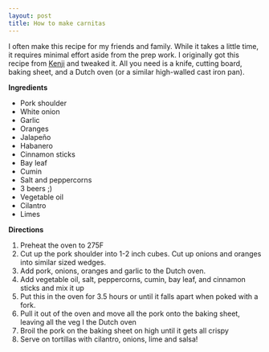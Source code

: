 ```yaml
---
layout: post
title: How to make carnitas
---
```


I often make this recipe for my friends and family. While it takes a little time, it requires minimal effort aside from the prep work. I originally got this recipe from [Kenji](https://youtube.com/@jkenjilopezalt?si=dMpl9jjU67YFHwYL) and tweaked it. All you need is a knife, cutting board, baking sheet, and a Dutch oven (or a similar high-walled cast iron pan).

**Ingredients**
- Pork shoulder
- White onion
- Garlic
- Oranges
- Jalapeño
- Habanero 
- Cinnamon sticks
- Bay leaf 
- Cumin
- Salt and peppercorns
- 3 beers ;)
- Vegetable oil
- Cilantro
- Limes

**Directions**
1. Preheat the oven to 275F
2. Cut up the pork shoulder into 1-2 inch cubes. Cut up onions and oranges into similar sized wedges. 
3. Add pork, onions, oranges and garlic to the Dutch oven. 
4. Add vegetable oil, salt, peppercorns, cumin,  bay leaf, and cinnamon sticks and mix it up 
5. Put this in the oven for 3.5 hours or until it falls apart when poked with a fork.
6. Pull it out of the oven and move all the pork  onto the baking sheet, leaving all the veg I the Dutch oven
7. Broil the pork on the baking sheet on high until it gets all crispy
8. Serve on tortillas with cilantro, onions, lime and salsa!
